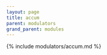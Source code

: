 ```yaml
---
layout: page
title: accum
parent: modulators
grand_parent: modules
---
```


{% include modulators/accum.md %}

